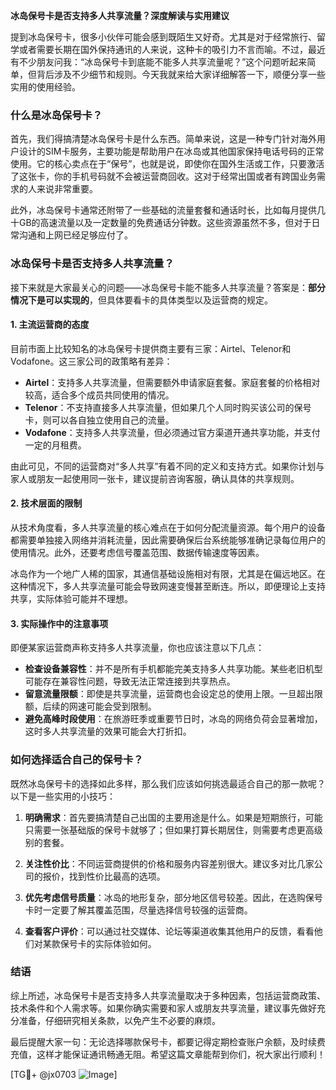 **冰岛保号卡是否支持多人共享流量？深度解读与实用建议**

提到冰岛保号卡，很多小伙伴可能会感到既陌生又好奇。尤其是对于经常旅行、留学或者需要长期在国外保持通讯的人来说，这种卡的吸引力不言而喻。不过，最近有不少朋友问我：“冰岛保号卡到底能不能多人共享流量呢？”这个问题听起来简单，但背后涉及不少细节和规则。今天我就来给大家详细解答一下，顺便分享一些实用的使用经验。

### 什么是冰岛保号卡？

首先，我们得搞清楚冰岛保号卡是什么东西。简单来说，这是一种专门针对海外用户设计的SIM卡服务，主要功能是帮助用户在冰岛或其他国家保持电话号码的正常使用。它的核心卖点在于“保号”，也就是说，即使你在国外生活或工作，只要激活了这张卡，你的手机号码就不会被运营商回收。这对于经常出国或者有跨国业务需求的人来说非常重要。

此外，冰岛保号卡通常还附带了一些基础的流量套餐和通话时长，比如每月提供几十GB的高速流量以及一定数量的免费通话分钟数。这些资源虽然不多，但对于日常沟通和上网已经足够应付了。

### 冰岛保号卡是否支持多人共享流量？

接下来就是大家最关心的问题——冰岛保号卡能不能多人共享流量？答案是：**部分情况下是可以实现的**，但具体要看卡的具体类型以及运营商的规定。

#### 1. **主流运营商的态度**
目前市面上比较知名的冰岛保号卡提供商主要有三家：Airtel、Telenor和Vodafone。这三家公司的政策略有差异：

- **Airtel**：支持多人共享流量，但需要额外申请家庭套餐。家庭套餐的价格相对较高，适合多个成员共同使用的情况。
- **Telenor**：不支持直接多人共享流量，但如果几个人同时购买该公司的保号卡，则可以各自独立使用自己的流量。
- **Vodafone**：支持多人共享流量，但必须通过官方渠道开通共享功能，并支付一定的月租费。

由此可见，不同的运营商对“多人共享”有着不同的定义和支持方式。如果你计划与家人或朋友一起使用同一张卡，建议提前咨询客服，确认具体的共享规则。

#### 2. **技术层面的限制**
从技术角度看，多人共享流量的核心难点在于如何分配流量资源。每个用户的设备都需要单独接入网络并消耗流量，因此需要确保后台系统能够准确记录每位用户的使用情况。此外，还要考虑信号覆盖范围、数据传输速度等因素。

冰岛作为一个地广人稀的国家，其通信基础设施相对有限，尤其是在偏远地区。在这种情况下，多人共享流量可能会导致网速变慢甚至断连。所以，即便理论上支持共享，实际体验可能并不理想。

#### 3. **实际操作中的注意事项**
即便某家运营商声称支持多人共享流量，你也应该注意以下几点：

- **检查设备兼容性**：并不是所有手机都能完美支持多人共享功能。某些老旧机型可能存在兼容性问题，导致无法正常连接到共享热点。
- **留意流量限额**：即使是共享流量，运营商也会设定总的使用上限。一旦超出限额，后续的网速可能会受到限制。
- **避免高峰时段使用**：在旅游旺季或重要节日时，冰岛的网络负荷会显著增加，这时多人共享流量的效果可能会大打折扣。

### 如何选择适合自己的保号卡？

既然冰岛保号卡的选择如此多样，那么我们应该如何挑选最适合自己的那一款呢？以下是一些实用的小技巧：

1. **明确需求**：首先要搞清楚自己出国的主要用途是什么。如果是短期旅行，可能只需要一张基础版的保号卡就够了；但如果打算长期居住，则需要考虑更高级别的套餐。
   
2. **关注性价比**：不同运营商提供的价格和服务内容差别很大。建议多对比几家公司的报价，找到性价比最高的选项。

3. **优先考虑信号质量**：冰岛的地形复杂，部分地区信号较差。因此，在选购保号卡时一定要了解其覆盖范围，尽量选择信号较强的运营商。

4. **查看客户评价**：可以通过社交媒体、论坛等渠道收集其他用户的反馈，看看他们对某款保号卡的实际体验如何。

### 结语

综上所述，冰岛保号卡是否支持多人共享流量取决于多种因素，包括运营商政策、技术条件和个人需求等。如果你确实需要和家人或朋友共享流量，建议事先做好充分准备，仔细研究相关条款，以免产生不必要的麻烦。

最后提醒大家一句：无论选择哪款保号卡，都要记得定期检查账户余额，及时续费充值，这样才能保证通讯畅通无阻。希望这篇文章能帮到你们，祝大家出行顺利！

[TG💪+ @jx0703 ![Image](https://github.com/user-attachments/assets/dbca1d08-cadb-493c-b0ec-ad6f7a83f270)]